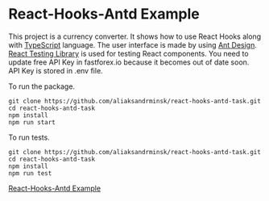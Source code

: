 # React-Hooks-Antd Example

This project is a currency converter. It shows how to use React Hooks along with [TypeScript](https://www.typescriptlang.org/) language.
The user interface is made by using [Ant Design](https://ant.design/).  [React Testing Library](https://testing-library.com/) is used for testing React components. You need to update free API Key in fastforex.io because it becomes out of date soon. API Key is stored in .env file. 

To run the package.

```
git clone https://github.com/aliaksandrminsk/react-hooks-antd-task.git
cd react-hooks-antd-task
npm install
npm run start
```
To run tests.

```
git clone https://github.com/aliaksandrminsk/react-hooks-antd-task.git
cd react-hooks-antd-task
npm install
npm run test
```


[React-Hooks-Antd Example
](https://react-hooks-antd-task.web.app/)
